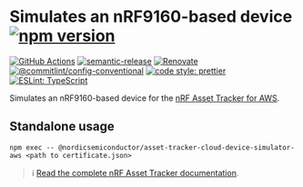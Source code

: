 # Simulates an nRF9160-based device [![npm version](https://img.shields.io/npm/v/@nordicsemiconductor/asset-tracker-cloud-device-simulator-aws.svg)](https://www.npmjs.com/package/@nordicsemiconductor/asset-tracker-cloud-device-simulator-aws)

[![GitHub Actions](https://github.com/NordicSemiconductor/asset-tracker-cloud-device-simulator-aws-js/workflows/Test%20and%20Release/badge.svg)](https://github.com/NordicSemiconductor/asset-tracker-cloud-device-simulator-aws-js/actions)
[![semantic-release](https://img.shields.io/badge/%20%20%F0%9F%93%A6%F0%9F%9A%80-semantic--release-e10079.svg)](https://github.com/semantic-release/semantic-release)
[![Renovate](https://img.shields.io/badge/renovate-enabled-brightgreen.svg)](https://renovatebot.com)
[![@commitlint/config-conventional](https://img.shields.io/badge/%40commitlint-config--conventional-brightgreen)](https://github.com/conventional-changelog/commitlint/tree/master/@commitlint/config-conventional)
[![code style: prettier](https://img.shields.io/badge/code_style-prettier-ff69b4.svg)](https://github.com/prettier/prettier/)
[![ESLint: TypeScript](https://img.shields.io/badge/ESLint-TypeScript-blue.svg)](https://github.com/typescript-eslint/typescript-eslint)

Simulates an nRF9160-based device for the
[nRF Asset Tracker for AWS](https://github.com/NordicSemiconductor/asset-tracker-cloud-aws-js).

## Standalone usage

    npm exec -- @nordicsemiconductor/asset-tracker-cloud-device-simulator-aws <path to certificate.json>

> :information_source:
> [Read the complete nRF Asset Tracker documentation](https://nordicsemiconductor.github.io/asset-tracker-cloud-docs/).
